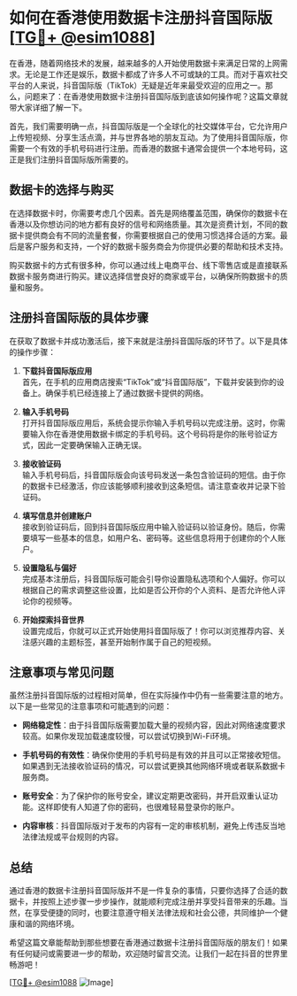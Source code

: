 # 如何在香港使用数据卡注册抖音国际版 [[TG💪+ @esim1088](https://t.me/s/esim1088)]

在香港，随着网络技术的发展，越来越多的人开始使用数据卡来满足日常的上网需求。无论是工作还是娱乐，数据卡都成了许多人不可或缺的工具。而对于喜欢社交平台的人来说，抖音国际版（TikTok）无疑是近年来最受欢迎的应用之一。那么，问题来了：在香港使用数据卡注册抖音国际版到底该如何操作呢？这篇文章就带大家详细了解一下。

首先，我们需要明确一点，抖音国际版是一个全球化的社交媒体平台，它允许用户上传短视频、分享生活点滴，并与世界各地的朋友互动。为了使用抖音国际版，你需要一个有效的手机号码进行注册。而香港的数据卡通常会提供一个本地号码，这正是我们注册抖音国际版所需要的。

## 数据卡的选择与购买

在选择数据卡时，你需要考虑几个因素。首先是网络覆盖范围，确保你的数据卡在香港以及你想访问的地方都有良好的信号和网络质量。其次是资费计划，不同的数据卡提供商会有不同的流量套餐，你需要根据自己的使用习惯选择合适的方案。最后是客户服务和支持，一个好的数据卡服务商会为你提供必要的帮助和技术支持。

购买数据卡的方式有很多种，你可以通过线上电商平台、线下零售店或是直接联系数据卡服务商进行购买。建议选择信誉良好的商家或平台，以确保所购数据卡的质量和服务。

## 注册抖音国际版的具体步骤

在获取了数据卡并成功激活后，接下来就是注册抖音国际版的环节了。以下是具体的操作步骤：

1. **下载抖音国际版应用**  
   首先，在手机的应用商店搜索“TikTok”或“抖音国际版”，下载并安装到你的设备上。确保手机已经连接上了通过数据卡提供的网络。

2. **输入手机号码**  
   打开抖音国际版应用后，系统会提示你输入手机号码以完成注册。这时，你需要输入你在香港使用数据卡绑定的手机号码。这个号码将是你的账号验证方式，因此一定要确保输入正确无误。

3. **接收验证码**  
   输入手机号码后，抖音国际版会向该号码发送一条包含验证码的短信。由于你的数据卡已经激活，你应该能够顺利接收到这条短信。请注意查收并记录下验证码。

4. **填写信息并创建账户**  
   接收到验证码后，回到抖音国际版应用中输入验证码以验证身份。随后，你需要填写一些基本的信息，如用户名、密码等。这些信息将用于创建你的个人账户。

5. **设置隐私与偏好**  
   完成基本注册后，抖音国际版可能会引导你设置隐私选项和个人偏好。你可以根据自己的需求调整这些设置，比如是否公开你的个人资料、是否允许他人评论你的视频等。

6. **开始探索抖音世界**  
   设置完成后，你就可以正式开始使用抖音国际版了！你可以浏览推荐内容、关注感兴趣的主题标签，甚至开始制作属于自己的短视频。

## 注意事项与常见问题

虽然注册抖音国际版的过程相对简单，但在实际操作中仍有一些需要注意的地方。以下是一些常见的注意事项和可能遇到的问题：

- **网络稳定性**：由于抖音国际版需要加载大量的视频内容，因此对网络速度要求较高。如果你发现加载速度较慢，可以尝试切换到Wi-Fi环境。
  
- **手机号码的有效性**：确保你使用的手机号码是有效的并且可以正常接收短信。如果遇到无法接收验证码的情况，可以尝试更换其他网络环境或者联系数据卡服务商。

- **账号安全**：为了保护你的账号安全，建议定期更改密码，并开启双重认证功能。这样即使有人知道了你的密码，也很难轻易登录你的账户。

- **内容审核**：抖音国际版对于发布的内容有一定的审核机制，避免上传违反当地法律法规或平台规则的内容。

## 总结

通过香港的数据卡注册抖音国际版并不是一件复杂的事情，只要你选择了合适的数据卡，并按照上述步骤一步步操作，就能顺利完成注册并享受抖音带来的乐趣。当然，在享受便捷的同时，也要注意遵守相关法律法规和社会公德，共同维护一个健康和谐的网络环境。

希望这篇文章能帮助到那些想要在香港通过数据卡注册抖音国际版的朋友们！如果有任何疑问或需要进一步的帮助，欢迎随时留言交流。让我们一起在抖音的世界里畅游吧！

[[TG💪+ @esim1088](https://t.me/s/esim1088) ![Image](https://i.postimg.cc/4NQfJmqS/Snipaste-2025-05-13-00-14-12.png)]